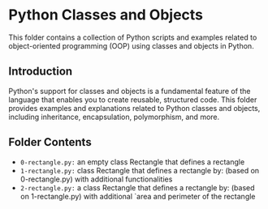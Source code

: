 # Python Classes and Objects

This folder contains a collection of Python scripts and examples related to object-oriented programming (OOP) using classes and objects in Python.

## Introduction

Python's support for classes and objects is a fundamental feature of the language that enables you to create reusable, structured code. This folder provides examples and explanations related to Python classes and objects, including inheritance, encapsulation, polymorphism, and more.

## Folder Contents
- `0-rectangle.py:` an empty class Rectangle that defines a rectangle
- `1-rectangle.py:`  class Rectangle that defines a rectangle by: (based on 0-rectangle.py) with additional functionalities
- `2-rectangle.py:`  a class Rectangle that defines a rectangle by: (based on 1-rectangle.py) with additional `area and perimeter of the rectangle
